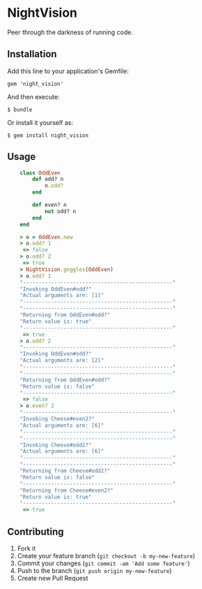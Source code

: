 # NightVision

Peer through the darkness of running code.

## Installation

Add this line to your application's Gemfile:

    gem 'night_vision'

And then execute:

    $ bundle

Or install it yourself as:

    $ gem install night_vision

## Usage
```ruby
	class OddEven
		def odd? n
			n.odd?
		end

		def even? n
			not odd? n
		end
	end
```
``` ruby
	> o = OddEven.new
	> o.odd? 1
	 => false
	> o.odd? 2
	 => true
	> NightVision.goggles(OddEven)
	> o.odd? 1
	"------------------------------------------------"
	"Invoking OddEven#odd?"
	"Actual arguments are: [1]"
	"------------------------------------------------"
	"------------------------------------------------"
	"Returning from OddEven#odd?"
	"Return value is: true"
	"------------------------------------------------"
	 => true
	> o.odd? 2
	"------------------------------------------------"
	"Invoking OddEven#odd?"
	"Actual arguments are: [2]"
	"------------------------------------------------"
	"------------------------------------------------"
	"Returning from OddEven#odd?"
	"Return value is: false"
	"------------------------------------------------"
	 => false
	> o.even? 2
	"------------------------------------------------"
	"Invoking Cheese#even2?"
	"Actual arguments are: [6]"
	"------------------------------------------------"
	"------------------------------------------------"
	"Invoking Cheese#odd2?"
	"Actual arguments are: [6]"
	"------------------------------------------------"
	"------------------------------------------------"
	"Returning from Cheese#odd2?"
	"Return value is: false"
	"------------------------------------------------"
	"Returning from Cheese#even2?"
	"Return value is: true"
	"------------------------------------------------"
	 => true
```
## Contributing

1. Fork it
2. Create your feature branch (`git checkout -b my-new-feature`)
3. Commit your changes (`git commit -am 'Add some feature'`)
4. Push to the branch (`git push origin my-new-feature`)
5. Create new Pull Request
